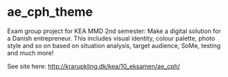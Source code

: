 # ae_cph_theme

Exam group project for KEA MMD 2nd semester:
Make a digital solution for a Danish entrepreneur.
This includes visual identity, colour palette, photo style and so on based on situation analysis, target audience, SoMe, testing and much more!

See site here: http://krarupkling.dk/kea/10_eksamen/ae_cph/
